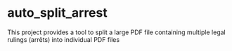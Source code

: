 # auto_split_arrest
This project provides a tool to split a large PDF file containing multiple legal rulings (arrêts) into individual PDF files
